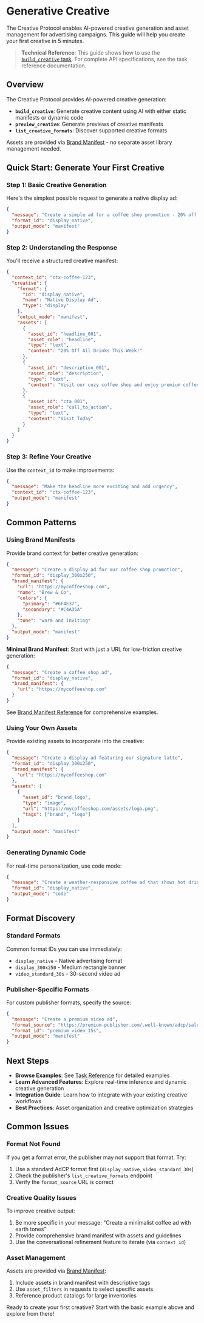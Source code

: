 # Generative Creative

The Creative Protocol enables AI-powered creative generation and asset management for advertising campaigns. This guide will help you create your first creative in 5 minutes.

> **Technical Reference**: This guide shows how to use the [`build_creative` task](./task-reference/build_creative.md). For complete API specifications, see the task reference documentation.

## Overview

The Creative Protocol provides AI-powered creative generation:

- **`build_creative`**: Generate creative content using AI with either static manifests or dynamic code
- **`preview_creative`**: Generate previews of creative manifests
- **`list_creative_formats`**: Discover supported creative formats

Assets are provided via [Brand Manifest](../reference/brand-manifest) - no separate asset library management needed.

## Quick Start: Generate Your First Creative

### Step 1: Basic Creative Generation

Here's the simplest possible request to generate a native display ad:

```json
{
  "message": "Create a simple ad for a coffee shop promotion - 20% off all drinks this week",
  "format_id": "display_native",
  "output_mode": "manifest"
}
```

### Step 2: Understanding the Response

You'll receive a structured creative manifest:

```json
{
  "context_id": "ctx-coffee-123",
  "creative": {
    "format": {
      "id": "display_native",
      "name": "Native Display Ad",
      "type": "display"
    },
    "output_mode": "manifest",
    "assets": [
      {
        "asset_id": "headline_001",
        "asset_role": "headline",
        "type": "text",
        "content": "20% Off All Drinks This Week!"
      },
      {
        "asset_id": "description_001", 
        "asset_role": "description",
        "type": "text",
        "content": "Visit our cozy coffee shop and enjoy premium coffee at an unbeatable price."
      },
      {
        "asset_id": "cta_001",
        "asset_role": "call_to_action",
        "type": "text", 
        "content": "Visit Today"
      }
    ]
  }
}
```

### Step 3: Refine Your Creative

Use the `context_id` to make improvements:

```json
{
  "message": "Make the headline more exciting and add urgency",
  "context_id": "ctx-coffee-123",
  "output_mode": "manifest"
}
```

## Common Patterns

### Using Brand Manifests

Provide brand context for better creative generation:

```json
{
  "message": "Create a display ad for our coffee shop promotion",
  "format_id": "display_300x250",
  "brand_manifest": {
    "url": "https://mycoffeeshop.com",
    "name": "Brew & Co",
    "colors": {
      "primary": "#6F4E37",
      "secondary": "#C4A35A"
    },
    "tone": "warm and inviting"
  },
  "output_mode": "manifest"
}
```

**Minimal Brand Manifest**: Start with just a URL for low-friction creative generation:

```json
{
  "message": "Create a coffee shop ad",
  "format_id": "display_native",
  "brand_manifest": {
    "url": "https://mycoffeeshop.com"
  }
}
```

See [Brand Manifest Reference](../reference/brand-manifest) for comprehensive examples.

### Using Your Own Assets

Provide existing assets to incorporate into the creative:

```json
{
  "message": "Create a display ad featuring our signature latte",
  "format_id": "display_300x250",
  "brand_manifest": {
    "url": "https://mycoffeeshop.com"
  },
  "assets": [
    {
      "asset_id": "brand_logo",
      "type": "image",
      "url": "https://mycoffeeshop.com/assets/logo.png",
      "tags": ["brand", "logo"]
    }
  ],
  "output_mode": "manifest"
}
```

### Generating Dynamic Code

For real-time personalization, use code mode:

```json
{
  "message": "Create a weather-responsive coffee ad that shows hot drinks when cold, iced drinks when warm",
  "format_id": "display_native",
  "output_mode": "code"
}
```

## Format Discovery

### Standard Formats

Common format IDs you can use immediately:
- `display_native` - Native advertising format
- `display_300x250` - Medium rectangle banner
- `video_standard_30s` - 30-second video ad

### Publisher-Specific Formats

For custom publisher formats, specify the source:

```json
{
  "message": "Create a premium video ad",
  "format_source": "https://premium-publisher.com/.well-known/adcp/sales",
  "format_id": "premium_video_15s",
  "output_mode": "manifest"
}
```

## Next Steps

- **Browse Examples**: See [Task Reference](task-reference/build_creative.md) for detailed examples
- **Learn Advanced Features**: Explore real-time inference and dynamic creative generation
- **Integration Guide**: Learn how to integrate with your existing creative workflows
- **Best Practices**: Asset organization and creative optimization strategies

## Common Issues

### Format Not Found
If you get a format error, the publisher may not support that format. Try:
1. Use a standard AdCP format first (`display_native`, `video_standard_30s`)
2. Check the publisher's `list_creative_formats` endpoint
3. Verify the `format_source` URL is correct

### Creative Quality Issues
To improve creative output:
1. Be more specific in your message: "Create a minimalist coffee ad with earth tones"
2. Provide comprehensive brand manifest with assets and guidelines
3. Use the conversational refinement feature to iterate (via `context_id`)

### Asset Management
Assets are provided via [Brand Manifest](../reference/brand-manifest):
1. Include assets in brand manifest with descriptive tags
2. Use `asset_filters` in requests to select specific assets
3. Reference product catalogs for large inventories

Ready to create your first creative? Start with the basic example above and explore from there!
